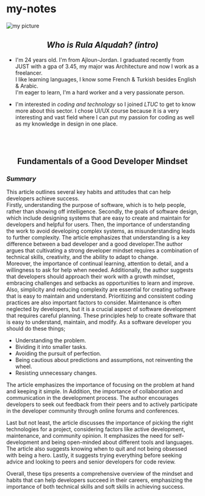 # my-notes


![my picture](https://designeverest.com/wp-content/uploads/2023/01/what-is-the-role-of-an-architect-in-building-a-house-1629876140.jpg)
## <center> ***Who is Rula Alqudah? (intro)***

 * I'm 24 years old. I'm from Ajloun-Jordan. I graduated recently from JUST with a gpa of 3.45, my major was Architecture and now I work as a freelancer.<br> I like learning languages, I know some French & Turkish besides English & Arabic.<br> I'm eager to learn, I'm a hard worker and a very passionate person.

* I'm interested in *coding and technology* so I joined *LTUC* to get to know more about this sector. I chose UI/UX course because it is a very interesting and vast field where I can put my passion for coding as well as my knowledge in design in one place.


<br>
<br>


## <center>**Fundamentals of a Good Developer Mindset**
### *Summary* <br>

This article outlines several key habits and attitudes that can help developers achieve success. <br>  Firstly, understanding the purpose of software, which is to help people, rather than showing off intelligence. Secondly, the goals of software design, which include designing systems that are easy to create and maintain for developers and helpful for users. Then, the importance of understanding the work to avoid developing complex systems, as misunderstanding leads to further complexity. The article emphasizes that understanding is a key difference between a bad developer and a good developer.The author argues that cultivating a strong developer mindset requires a combination of technical skills, creativity, and the ability to adapt to change.<br>
Moreover, the importance of continual learning, attention to detail, and a willingness to ask for help when needed. Additionally, the author suggests that developers should approach their work with a growth mindset, embracing challenges and setbacks as opportunities to learn and improve. <br> Also, simplicity and reducing complexity are essential for creating software that is easy to maintain and understand. Prioritizing and consistent coding practices are also important factors to consider. Maintenance is often neglected by developers, but it is a crucial aspect of software development that requires careful planning. These principles help to create software that is easy to understand, maintain, and modify. As a software developer you should do these things;<br>
* Understanding the problem. 
* Bividing it into smaller tasks.
* Avoiding the pursuit of perfection.
* Being cautious about predictions and assumptions, not reinventing the wheel.
* Resisting unnecessary changes. <br>

The article emphasizes the importance of focusing on the problem at hand and keeping it simple. In Addition, the importance of collaboration and communication in the development process. The author encourages developers to seek out feedback from their peers and to actively participate in the developer community through online forums and conferences. <br>

Last but not least, the article discusses the importance of picking the right technologies for a project, considering factors like active development, maintenance, and community opinion. It emphasizes the need for self-development and being open-minded about different tools and languages. The article also suggests knowing when to quit and not being obsessed with being a hero. Lastly, it suggests trying everything before seeking advice and looking to peers and senior developers for code review.<br>

Overall, these tips presents a comprehensive overview of the mindset and habits that can help developers succeed in their careers, emphasizing the importance of both technical skills and soft skills in achieving success.


